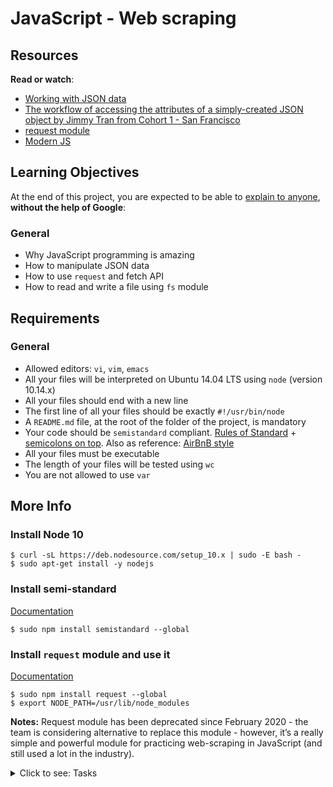 # JavaScript - Web scraping

<h2>Resources</h2>

<p><strong>Read or watch</strong>:</p>

<ul>
<li><a href="/rltoken/cyPJuoYvqMiWVB99QjV1xQ" title="Working with JSON data" target="_blank">Working with JSON data</a> </li>
<li><a href="/rltoken/expcgsbi7f7uNbU70fMGAw" title="The workflow of accessing the attributes of a simply-created JSON object by Jimmy Tran from Cohort 1 - San Francisco" target="_blank">The workflow of accessing the attributes of a simply-created JSON object by Jimmy Tran from Cohort 1 - San Francisco</a> </li>
<li><a href="/rltoken/YDUvl1fHJ5XgVj5X-dIvIw" title="request module" target="_blank">request module</a> </li>
<li><a href="/rltoken/6OCKMSydhE2sW_OLJiL8Bg" title="Modern JS" target="_blank">Modern JS</a> </li>
</ul>

<h2>Learning Objectives</h2>

<p>At the end of this project, you are expected to be able to <a href="/rltoken/vyR6MzxawP38Wxze3Mcndg" title="explain to anyone" target="_blank">explain to anyone</a>, <strong>without the help of Google</strong>:</p>

<h3>General</h3>

<ul>
<li>Why JavaScript programming is amazing</li>
<li>How to manipulate JSON data</li>
<li>How to use <code>request</code> and fetch API</li>
<li>How to read and write a file using <code>fs</code> module</li>
</ul>

<h2>Requirements</h2>

<h3>General</h3>

<ul>
<li>Allowed editors: <code>vi</code>, <code>vim</code>, <code>emacs</code></li>
<li>All your files will be interpreted on Ubuntu 14.04 LTS using <code>node</code> (version 10.14.x)</li>
<li>All your files should end with a new line</li>
<li>The first line of all your files should be exactly <code>#!/usr/bin/node</code></li>
<li>A <code>README.md</code> file, at the root of the folder of the project, is mandatory</li>
<li>Your code should be <code>semistandard</code> compliant. <a href="/rltoken/qAB-HUJLZivo5Xbol93nKw" title="Rules of Standard" target="_blank">Rules of Standard</a> + <a href="/rltoken/9PdDMIYjhr7rrMBwkwYHQw" title="semicolons on top" target="_blank">semicolons on top</a>. Also as reference: <a href="/rltoken/w9JTrKUoHboTrWZazNNw-w" title="AirBnB style" target="_blank">AirBnB style</a></li>
<li>All your files must be executable</li>
<li>The length of your files will be tested using <code>wc</code></li>
<li>You are not allowed to use <code>var</code></li>
</ul>

<h2>More Info</h2>

<h3>Install Node 10</h3>

<pre><code>$ curl -sL https://deb.nodesource.com/setup_10.x | sudo -E bash -
$ sudo apt-get install -y nodejs
</code></pre>

<h3>Install semi-standard</h3>

<p><a href="/rltoken/9PdDMIYjhr7rrMBwkwYHQw" title="Documentation" target="_blank">Documentation</a></p>

<pre><code>$ sudo npm install semistandard --global
</code></pre>

<h3>Install <code>request</code> module and use it</h3>

<p><a href="/rltoken/YDUvl1fHJ5XgVj5X-dIvIw" title="Documentation" target="_blank">Documentation</a></p>

<pre><code>$ sudo npm install request --global
$ export NODE_PATH=/usr/lib/node_modules
</code></pre>

<p><strong>Notes:</strong> Request module has been deprecated since February 2020 - the team is considering alternative to replace this module - however, it’s a really simple and powerful module for practicing web-scraping in JavaScript (and still used a lot in the industry).</p>


<details>
<summary>Click to see: Tasks</summary>

<h3 class="panel-title">
0. Readme
</h3>

Write a script that reads and prints the content of a file.</p>

<ul>
<li>The first argument is the file path</li>
<li>The content of the file must be read in <code>utf-8</code></li>
<li>If an error occurred during the reading, print the error object</li>
</ul>

<pre><code>guillaume@ubuntu:~/$ cat cisfun
C is super fun!
guillaume@ubuntu:~/$ ./0-readme.js cisfun
C is super fun!

guillaume@ubuntu:~/$ ./0-readme.js doesntexist
{ Error: ENOENT: no such file or directory, open 'doesntexist'
at Error (native)
errno: -2,
code: 'ENOENT',
syscall: 'open',
path: 'doesntexist' }
guillaume@ubuntu:~/$
</code></pre>

</div>

<div class="list-group">
<!-- Task URLs -->

<!-- Technical information -->
<div class="list-group-item">
<p><strong>Repo:</strong></p>
<ul>
<li>GitHub repository: <code>holbertonschool-javascript-coding</code></li>
<li>Directory: <code>javascript-web_scraping</code></li>
<li>File: <code>0-readme.js</code></li>
</ul>
</div>

<h3 class="panel-title">
1. Write me
</h3>

Write a script that writes a string to a file.</p>

<ul>
<li>The first argument is the file path</li>
<li>The second argument is the string to write</li>
<li>The content of the file must be written in <code>utf-8</code></li>
<li>If an error occurred during while writing, print the error object</li>
</ul>

<pre><code>guillaume@ubuntu:~/$ ./1-writeme.js my_file.txt "Python is cool"
guillaume@ubuntu:~/$ cat my_file.txt ; echo ""
Python is cool
guillaume@ubuntu:~/$
</code></pre>

</div>

<div class="list-group">
<!-- Task URLs -->

<!-- Technical information -->
<div class="list-group-item">
<p><strong>Repo:</strong></p>
<ul>
<li>GitHub repository: <code>holbertonschool-javascript-coding</code></li>
<li>Directory: <code>javascript-web_scraping</code></li>
<li>File: <code>1-writeme.js</code></li>
</ul>
</div>

<h3 class="panel-title">
2. Status code
</h3>

Write a script that display the status code of a <code>GET</code> request.</p>

<ul>
<li>The first argument is the URL to request (<code>GET</code>)</li>
<li>The status code must be printed like this: <code>code: <status code></code></li>
<li>You must use the module <code>request</code></li>
</ul>

<pre><code>guillaume@ubuntu:~/$ ./2-statuscode.js https://intranet.hbtn.io/status
code: 200
guillaume@ubuntu:~/$ ./2-statuscode.js https://intranet.hbtn.io/doesnt_exist
code: 404
guillaume@ubuntu:~/$
</code></pre>

</div>

<div class="list-group">
<!-- Task URLs -->

<!-- Technical information -->
<div class="list-group-item">
<p><strong>Repo:</strong></p>
<ul>
<li>GitHub repository: <code>holbertonschool-javascript-coding</code></li>
<li>Directory: <code>javascript-web_scraping</code></li>
<li>File: <code>2-statuscode.js</code></li>
</ul>
</div>

<h3 class="panel-title">
3. Star wars movie title
</h3>

Write a script that prints the title of a Star Wars movie where the episode number matches a given integer.</p>

<ul>
<li>The first argument is the movie ID</li>
<li>You must use the <a href="/rltoken/Bv5vsiARwoF3Hr94FVFMZA" title="Star wars API" target="_blank">Star wars API</a> with the endpoint <code>https://swapi-api.hbtn.io/api/films/:id</code></li>
<li>You must use the module <code>request</code></li>
</ul>

<pre><code>guillaume@ubuntu:~/$ ./3-starwars_title.js 1
A New Hope
guillaume@ubuntu:~/$ ./3-starwars_title.js 5
Attack of the Clones
guillaume@ubuntu:~/$
</code></pre>

</div>

<div class="list-group">
<!-- Task URLs -->

<!-- Technical information -->
<div class="list-group-item">
<p><strong>Repo:</strong></p>
<ul>
<li>GitHub repository: <code>holbertonschool-javascript-coding</code></li>
<li>Directory: <code>javascript-web_scraping</code></li>
<li>File: <code>3-starwars_title.js</code></li>
</ul>
</div>

<h3 class="panel-title">
4. Star wars Wedge Antilles
</h3>

Write a script that prints the number of movies where the character “Wedge Antilles” is present.</p>

<ul>
<li>The first argument is the API URL of the <a href="/rltoken/Bv5vsiARwoF3Hr94FVFMZA" title="Star wars API" target="_blank">Star wars API</a>: <code>https://swapi-api.hbtn.io/api/films/</code></li>
<li>Wedge Antilles is character ID <code>18</code> - your script <strong>must</strong> use this ID for filtering the result of the API</li>
<li>You must use the module <code>request</code></li>
</ul>

<pre><code>guillaume@ubuntu:~/$ ./4-starwars_count.js https://swapi-api.hbtn.io/api/films
3
guillaume@ubuntu:~/$
</code></pre>

</div>

<div class="list-group">
<!-- Task URLs -->

<!-- Technical information -->
<div class="list-group-item">
<p><strong>Repo:</strong></p>
<ul>
<li>GitHub repository: <code>holbertonschool-javascript-coding</code></li>
<li>Directory: <code>javascript-web_scraping</code></li>
<li>File: <code>4-starwars_count.js</code></li>
</ul>
</div>

<h3 class="panel-title">
5. Loripsum
</h3>

Write a script that gets the contents of a webpage and stores it in a file.</p>

<ul>
<li>The first argument is the URL to request</li>
<li>The second argument the file path to store the body response</li>
<li>The file must be UTF-8 encoded</li>
<li>You must use the module <code>request</code></li>
</ul>

<pre><code>guillaume@ubuntu:~/$ ./5-request_store.js http://loripsum.net/api loripsum
guillaume@ubuntu:~/$ cat loripsum
<p>Lorem ipsum dolor sit amet, consectetur adipiscing elit. Haec quo modo conveniant, non sane intellego. Nam memini etiam quae nolo, oblivisci non possum quae volo. Te enim iudicem aequum puto, modo quae dicat ille bene noris. Terram, mihi crede, ea lanx et maria deprimet. Deinde prima illa, quae in congressu solemus: Quid tu, inquit, huc? Hoc etsi multimodis reprehendi potest, tamen accipio, quod dant. </p>

<p>Ad eos igitur converte te, quaeso. Pudebit te, inquam, illius tabulae, quam Cleanthes sane commode verbis depingere solebat. Sic enim censent, oportunitatis esse beate vivere. Quo studio Aristophanem putamus aetatem in litteris duxisse? Aeque enim contingit omnibus fidibus, ut incontentae sint. Ut aliquid scire se gaudeant? Qui enim existimabit posse se miserum esse beatus non erit. Putabam equidem satis, inquit, me dixisse. </p>

<p>Duo Reges: constructio interrete. Quid ei reliquisti, nisi te, quoquo modo loqueretur, intellegere, quid diceret? Quis animo aequo videt eum, quem inpure ac flagitiose putet vivere? Illud non continuo, ut aeque incontentae. Illa videamus, quae a te de amicitia dicta sunt. At ille pellit, qui permulcet sensum voluptate. Tamen aberramus a proposito, et, ne longius, prorsus, inquam, Piso, si ista mala sunt, placet. </p>

<p>Non enim, si omnia non sequebatur, idcirco non erat ortus illinc. Nos cum te, M. Quem si tenueris, non modo meum Ciceronem, sed etiam me ipsum abducas licebit. Apparet statim, quae sint officia, quae actiones. Ergo instituto veterum, quo etiam Stoici utuntur, hinc capiamus exordium. Eadem nunc mea adversum te oratio est. Quid, si etiam iucunda memoria est praeteritorum malorum? Hoc enim constituto in philosophia constituta sunt omnia. </p>

guillaume@ubuntu:~/$
</code></pre>

</div>

<div class="list-group">
<!-- Task URLs -->

<!-- Technical information -->
<div class="list-group-item">
<p><strong>Repo:</strong></p>
<ul>
<li>GitHub repository: <code>holbertonschool-javascript-coding</code></li>
<li>Directory: <code>javascript-web_scraping</code></li>
<li>File: <code>5-request_store.js</code></li>
</ul>
</div>

<h3 class="panel-title">
6. How many completed?
</h3>

Write a script that computes the number of tasks completed by user id.</p>

<ul>
<li>The first argument is the API URL: <code>https://jsonplaceholder.typicode.com/todos</code></li>
<li>Only print users with completed task</li>
<li>You must use the module <code>request</code></li>
</ul>

<pre><code>guillaume@ubuntu:~/$ ./6-completed_tasks.js https://jsonplaceholder.typicode.com/todos
{ '1': 11,
'2': 8,
'3': 7,
'4': 6,
'5': 12,
'6': 6,
'7': 9,
'8': 11,
'9': 8,
'10': 12 }
guillaume@ubuntu:~/$
</code></pre>

</div>

<div class="list-group">
<!-- Task URLs -->

<!-- Technical information -->
<div class="list-group-item">
<p><strong>Repo:</strong></p>
<ul>
<li>GitHub repository: <code>holbertonschool-javascript-coding</code></li>
<li>Directory: <code>javascript-web_scraping</code></li>
<li>File: <code>6-completed_tasks.js</code></li>
</ul>
</div>

</details>
